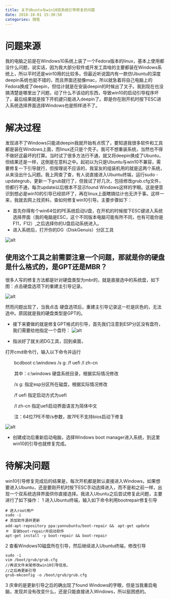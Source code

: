 ```yaml
---
title: 关于Ubuntu与win10双系统引导修复的问题
date: 2018-10-01 15:30:50
categories: 随笔
---
```


# 问题来源

我的电脑之前是在Windows10系统上装了一个Fedora版本的linux，基本上使用都没什么问题，说实话，因为我大部分软件或开发工具啥的主要都装在Windows系统上，所以平时还是win10用的比较多。但最近听说国内有一款仿Ubuntu的深度deepin系统也挺不错的，而且界面还挺像mac，所以就急着将自己电脑上的Fedora换成了deepin，但估计就是在安装deepin的时候出了叉子。我到现在也没搞清楚是哪里出了问题，动了什么不该动的东西，导致win10的启动引导程序坏了，最后结果就是按下开机键只能进入deepin了。即是你在刚开机时按下ESC进入系统选择界面选择Windows也是照样进不了。

# 解决过程

发现进不了Windows只能进deepin我就开始有点慌了，要知道我很多软件和工具都是装在Windows上面，而linux还只是个壳子。我可不想重装系统，当然也不得不做好这最坏的打算。当时试了很多方法行不通，就又将deepin换成了Ubuntu，但结果还是一样，这倒是在意料之中。起初以为只是Ubuntu与win10不兼容，需要修复一下引导就行，但按理说不应该的，我室友的组装机用的就是这两个系统，从来没出什么问题。我上网查了查，有人说直接进入Ubuntu终端，运行sudo -updategrub，更新一下grub就行了，但我试了好几次，包括修改grub.cfg文件，但都行不通，每次update以后根本不显示found Windows这样的字眼。这是便意识到想必是win10的引导已经损坏了，再在linux上面瞎搞估计也无济于事。这样一来，我就去网上找资料，查如何修复win10引导。主要步骤如下：

- 首先你得有个win64位的PE系统启动U盘，在开机的时候按下ESC键进入系统选择界面（我的电脑是ESC，这个不同版本电脑可能有所不同，也有可能你是F11，F12）,之后选择你的U盘启动系统进入。
- 进入系统后，打开你的DG（DiskGenuis）分区工具

![alt](http://pc5wd3ju6.bkt.clouddn.com/dg1.PNG)

使用这个工具之前需要注意一个问题，那就是你的硬盘是什么格式的，是GPT还是MBR？
-

很多人写的修复方法都是针对硬盘类型为mbr的，就是直接选中的系统盘，如下图：点击硬盘选项下的重建主引导记录。

![alt](http://pc5wd3ju6.bkt.clouddn.com/dg2.png)

然而问题出现了，当我点击 硬盘选项后，重建主引导记录这一栏是灰色的，无法选中。原因就是我的硬盘类型是GPT的。

- 接下来要做的就是修复GPT格式的引导，首先我们注意到ESP分区没有盘符，我们需要给他指定一个盘符：
![alt](http://pc5wd3ju6.bkt.clouddn.com/dg3.PNG)

- 指派好了就关闭DG工具，回到桌面，

打开cmd命令行，输入以下命令并运行

　　bcdboot c:\windows /s g: /f uefi /l zh-cn

　　其中：c:\windows  硬盘系统目录，根据实际情况修改

　　/s g:     指定esp分区所在磁盘，根据实际情况修改

　　/f uefi   指定启动方式为uefi

　　/l zh-cn  指定uefi启动界面语言为简体中文

　　注：64位7PE不带/s参数，故7PE不支持bios启动下修复

![alt](http://pc5wd3ju6.bkt.clouddn.com/dg4.PNG)

- 创建成功后重新启动电脑，选择Windows boot manager进入系统，到这里win10的引导也就修复完成。

# 待解决问题
win10引导修复完成后的结果是，每次开机都是默认直接进入Windows，如果想要进入Ubuntu，还是要刚开机时按下ESC手动选择进入，而不是和之前一样，出现一个双系统选择界面供你直接选择。我进入Ubuntu之后尝试修复此问题，主要进行了如下操作：
1 进入Ubuntu终端，输入如下命令利用bootrepair修复引导
```
# 进入root用户
sudo -i 
# 添加软件源并更新
add-apt-repository ppa:yannubuntu/boot-repair &&　apt-get update
＃　安装boot-repair并启动软件
apt-get install -y boot-repair && boot-repair

```
2 查看Windows10磁盘所在引导，然后继续进入Ubuntu终端，修改引导

```
sudo -i
vim /boot/grub/grub.cfg
//再该文件末尾修改win10引导信息。
//之后再更新引导
grub-mkconfig -o /boot/grub/grub.cfg

```
3 庆幸的是更新引导之后的确出现了found Windows的字眼，但是当我重启电脑，发现并没有改变什么，还是只能直接进入Windows，所以挺困惑的。
